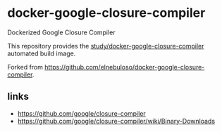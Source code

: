 # docker-google-closure-compiler

Dockerized Google Closure Compiler

This repository provides the [study/docker-google-closure-compiler](https://registry.hub.docker.com/u/study/docker-google-closure-compiler/) automated build image.

Forked from https://github.com/elnebuloso/docker-google-closure-compiler.

## links

- https://github.com/google/closure-compiler
- https://github.com/google/closure-compiler/wiki/Binary-Downloads
